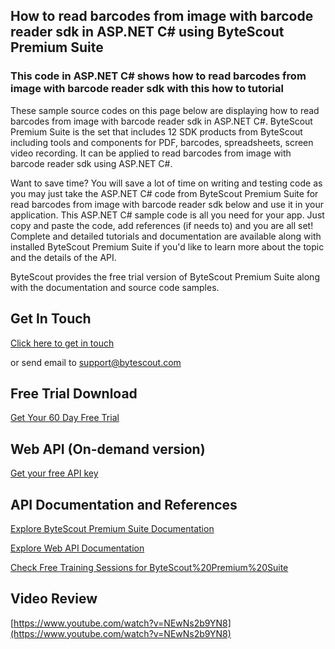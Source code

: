 ## How to read barcodes from image with barcode reader sdk in ASP.NET C# using ByteScout Premium Suite

### This code in ASP.NET C# shows how to read barcodes from image with barcode reader sdk with this how to tutorial

These sample source codes on this page below are displaying how to read barcodes from image with barcode reader sdk in ASP.NET C#. ByteScout Premium Suite is the set that includes 12 SDK products from ByteScout including tools and components for PDF, barcodes, spreadsheets, screen video recording. It can be applied to read barcodes from image with barcode reader sdk using ASP.NET C#.

Want to save time? You will save a lot of time on writing and testing code as you may just take the ASP.NET C# code from ByteScout Premium Suite for read barcodes from image with barcode reader sdk below and use it in your application. This ASP.NET C# sample code is all you need for your app. Just copy and paste the code, add references (if needs to) and you are all set! Complete and detailed tutorials and documentation are available along with installed ByteScout Premium Suite if you'd like to learn more about the topic and the details of the API.

ByteScout provides the free trial version of ByteScout Premium Suite along with the documentation and source code samples.

## Get In Touch

[Click here to get in touch](https://bytescout.zendesk.com/hc/en-us/requests/new?subject=ByteScout%20Premium%20Suite%20Question)

or send email to [support@bytescout.com](mailto:support@bytescout.com?subject=ByteScout%20Premium%20Suite%20Question) 

## Free Trial Download

[Get Your 60 Day Free Trial](https://bytescout.com/download/web-installer?utm_source=github-readme)

## Web API (On-demand version)

[Get your free API key](https://pdf.co/documentation/api?utm_source=github-readme)

## API Documentation and References

[Explore ByteScout Premium Suite Documentation](https://bytescout.com/documentation/index.html?utm_source=github-readme)

[Explore Web API Documentation](https://pdf.co/documentation/api?utm_source=github-readme)

[Check Free Training Sessions for ByteScout%20Premium%20Suite](https://academy.bytescout.com/)

## Video Review

[https://www.youtube.com/watch?v=NEwNs2b9YN8](https://www.youtube.com/watch?v=NEwNs2b9YN8)